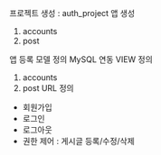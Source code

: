 프로젝트 생성 : auth_project
앱 생성
1. accounts
2. post

앱 등록
모델 정의
MySQL 연동
VIEW 정의
1. accounts
2. post
URL 정의
 - 회원가입
 - 로그인
 - 로그아웃
 - 권한 제어
 : 게시글 등록/수정/삭제